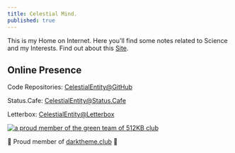 ```yaml
---
title: Celestial Mind.
published: true
---
```

<p>This is my Home on Internet. Here you'll find some notes related to Science and my Interests. Find out about this <a href="/about">Site</a>.</p>
<h2>Online Presence</h2>
<p>Code Repositories: <a href="https://github.com/stardoom4">CelestialEntity@GitHub</a></p>
<p>Status.Cafe: <a href="https://status.cafe/users/celestialentity">CelestialEntity@Status.Cafe</a></p>
<p>Letterbox: <a href="https://letterboxd.com/celestialentity/">CelestialEntity@Letterbox</a></p>
<a href="https://512kb.club"><img src="https://512kb.club/assets/images/green-team.svg" alt="a proud member of the green team of 512KB club" /></a>
<p>👻 Proud member of <a href="https://darktheme.club/">darktheme.club</a> 👻</p>
